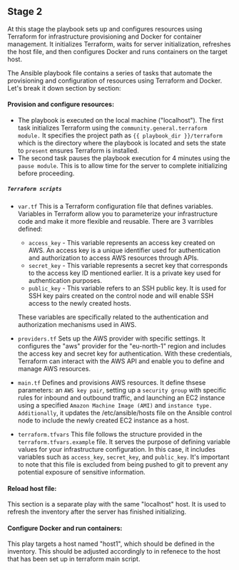 ## Stage 2
At this stage the playbook sets up and configures resources using Terraform for infrastructure provisioning and Docker for container management. It initializes Terraform, waits for server initialization, refreshes the host file, and then configures Docker and runs containers on the target host.

The Ansible playbook file contains a series of tasks that automate the provisioning and configuration of resources using Terraform and Docker. Let's break it down section by section:

#### Provision and configure resources:

- The playbook is executed on the local machine ("localhost").
The first task initializes Terraform using the `community.general.terraform module.` It specifies the project path as `{{ playbook_dir }}/terraform` which is the directory where the playbook is located and sets the state to `present` ensures Terraform is installed.
- The second task pauses the playbook execution for 4 minutes using the `pause module`. This is to allow time for the server to complete initializing before proceeding.

##### `Terraform scripts`
- `var.tf`
This is a Terraform configuration file that defines variables. Variables in Terraform allow you to parameterize your infrastructure code and make it more flexible and reusable.
There are 3 varribles defined:
    - `access_key` -  This variable represents an access key created on AWS. An access key is a unique identifier used for authentication and authorization to access AWS resources through APIs.
    - `secret_key` - This variable represents a secret key that corresponds to the access key ID mentioned earlier. It is a private key used for authentication purposes.
    - `public_key` - This variable refers to an SSH public key. It is used for SSH key pairs created on the control node and will enable SSH access to the newly created hosts.

    These variables are specifically related to the authentication and authorization mechanisms used in AWS.
    
- `providers.tf`
Sets up the AWS provider with specific settings. It configures the "aws" provider for the "eu-north-1" region and includes the access key and secret key for authentication. With these credentials, Terraform can interact with the AWS API and enable you to define and manage AWS resources.

- `main.tf`
Defines and provisions AWS resources. It define thsese parameters: an `AWS key pair`, setting up a `security group` with specific rules for inbound and outbound traffic, and launching an EC2 instance using a specified `Amazon Machine Image (AMI)` and `instance type. Additionally`, it updates the /etc/ansible/hosts file on the Ansible control node to include the newly created EC2 instance as a host.

- `terraform.tfvars`
This file follows the structure provided in the `terraform.tfvars.example` file. It serves the purpose of defining variable values for your infrastructure configuration. In this case, it includes variables such as `access_key`, `secret_key`, and `public_key`. It's important to note that this file is excluded from being pushed to git to prevent any potential exposure of sensitive information.

#### Reload host file:
This section is a separate play with the same "localhost" host. It is used to refresh the inventory after the server has finished initializing.

#### Configure Docker and run containers:
This play targets a host named "host1", which should be defined in the inventory. This should  be adjusted accordingly to in refenece to the host that has been set up in terraform main script.
